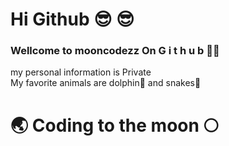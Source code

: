 # Hi Github :sunglasses: :sunglasses:

### Wellcome to mooncodezz On G i t h u b :star2::star2:
       
my personal information is Private   
My favorite animals are dolphin:dolphin: and snakes:snake:


# :earth_asia: Coding to the moon :full_moon:

<!---
mooncodezz/mooncodezz is a ✨ special ✨ repository because its `README.md` (this file) appears on your GitHub profile.
You can click the Preview link to take a look at your changes.
--->
